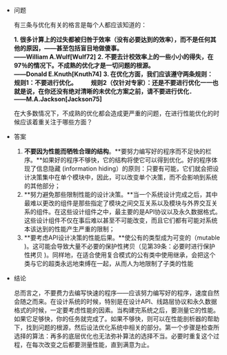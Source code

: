- 问题

  有三条与优化有关的格言是每个人都应该知道的：

  **1. 很多计算上的过失都被归咎于效率（没有必要达到的效率），而不是任何其他的原因，——甚至包括盲目地做傻事。**
   　　　　　　　　　　　　　　　　　　　　　    **——William A.Wulf[Wulf72]**
  **2. 不要去计校效率上的一些小小的得失，在97％的情况下。不成熟的优化才是一切问题的根源。**
   　　　　　　　　　　　　　　　　　　　　　　**——Donald E.Knuth[Knuth74]**
   **3. 在优化方面，我们应该遵守两条规则：**
   　　**规则1：不要进行优化。**
   　　**规则2（仅针对专家）：还是不要进行优化一一也就是说，在你还没有绝对清晰的未优化方案之前，请不要进行优化．**
   　　　　　　　　　　　　　　　　　　　　　　**——M.A.Jackson[Jackson75]**

  在大多数情况下，不成熟的优化都会造成更严重的问题，在进行性能优化的时候应该着重关注于哪些方面？

- 答案

  1. **不要因为性能而牺牲合理的结构**。**要努力编写好的程序而不足快的栏序。**如果好的程序不够快，它的结构将使它可以得到优化。好的程序体现了信息隐藏 (information hiding）的原则：只要有可能，它们就会把设计决策集中在单个模块中，因此，可以改变单个决策，而不会影响到系统的其他部分；
  2. **努力避免那些限制性能的设计决策。**当一个系统设计完成之后，其中最难以更改的组件是那些指定了模块之间交互关系以及模块与外界交互关系的组件。在这些设计组件之中，最主要的是API协议以及永久数据格式。这些设计组件不仅在事后难以甚至不可能改变，而且它们都有可能对系统本该达到的性能产生严重的限制；
  3. **要考虑API设计决策的性能后果。**使公有的类型成为可变的（mutable )。这可能会导致大量不必要的保护性拷贝（见第39条：必要时进行保护性拷贝 )。同样地，在适合使用复合模式的公有类中使用继承，会把这个类与它的超类永远地束缚在一起，从而人为地限制了子类的性能

- 结论

  总而言之，不要费力去编写快速的程序——应该努力编写好的程序，速度自然会随之而来。在设计系统的时候，特别是在设计API、线路层协议和永久数据格式的时候，一定要考虑性能的因素。当构建完系统之后，要测量它的性能。如果它足够快，你的任务就完成了。如果不够快，则可以在性能剖析器的帮助下，找到问题的根源，然后设法优化系统中相关的部分。第一个步骤是检查所选择的算法：再多的底层优化也无法弥补算法的选择不当。必要时重复这个过程，在每次改变之后都要测量性能，直到满意为止。